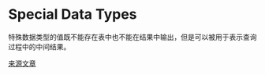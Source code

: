 # Special Data Types

特殊数据类型的值既不能存在表中也不能在结果中输出，但是可以被用于表示查询过程中的中间结果。

[来源文章](https://clickhouse.yandex/docs/en/data_types/special_data_types/) <!--hide-->
